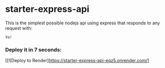 # starter-express-api

This is the simplest possible nodejs api using express that responds to any request with: 
```
Yo!
```

### Deploy it in 7 seconds: 

[[![Deploy to Render]https://starter-express-api-eqz5.onrender.com/]


